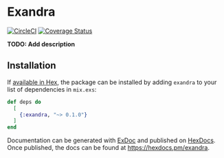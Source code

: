# Exandra
[![CircleCI](https://dl.circleci.com/status-badge/img/gh/vinniefranco/exandra/tree/main.svg?style=svg)](https://dl.circleci.com/status-badge/redirect/gh/vinniefranco/exandra/tree/main)
[![Coverage Status](https://coveralls.io/repos/github/vinniefranco/exandra/badge.svg?branch=main)](https://coveralls.io/github/vinniefranco/exandra?branch=main)

**TODO: Add description**

## Installation

If [available in Hex](https://hex.pm/docs/publish), the package can be installed
by adding `exandra` to your list of dependencies in `mix.exs`:

```elixir
def deps do
  [
    {:exandra, "~> 0.1.0"}
  ]
end
```

Documentation can be generated with [ExDoc](https://github.com/elixir-lang/ex_doc)
and published on [HexDocs](https://hexdocs.pm). Once published, the docs can
be found at <https://hexdocs.pm/exandra>.

